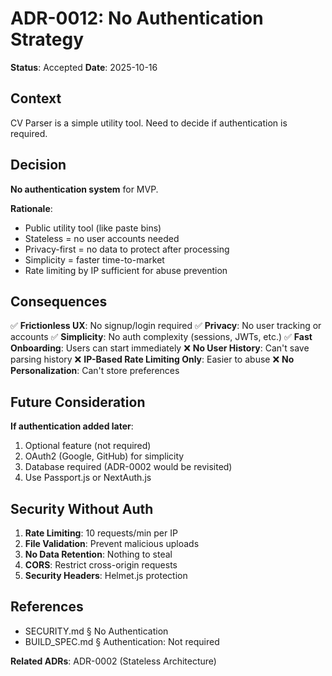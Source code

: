 # ADR-0012: No Authentication Strategy

**Status**: Accepted
**Date**: 2025-10-16

## Context

CV Parser is a simple utility tool. Need to decide if authentication is required.

## Decision

**No authentication system** for MVP.

**Rationale**:
- Public utility tool (like paste bins)
- Stateless = no user accounts needed
- Privacy-first = no data to protect after processing
- Simplicity = faster time-to-market
- Rate limiting by IP sufficient for abuse prevention

## Consequences

✅ **Frictionless UX**: No signup/login required
✅ **Privacy**: No user tracking or accounts
✅ **Simplicity**: No auth complexity (sessions, JWTs, etc.)
✅ **Fast Onboarding**: Users can start immediately
❌ **No User History**: Can't save parsing history
❌ **IP-Based Rate Limiting Only**: Easier to abuse
❌ **No Personalization**: Can't store preferences

## Future Consideration

**If authentication added later**:
1. Optional feature (not required)
2. OAuth2 (Google, GitHub) for simplicity
3. Database required (ADR-0002 would be revisited)
4. Use Passport.js or NextAuth.js

## Security Without Auth

1. **Rate Limiting**: 10 requests/min per IP
2. **File Validation**: Prevent malicious uploads
3. **No Data Retention**: Nothing to steal
4. **CORS**: Restrict cross-origin requests
5. **Security Headers**: Helmet.js protection

## References

- SECURITY.md § No Authentication
- BUILD_SPEC.md § Authentication: Not required

**Related ADRs**: ADR-0002 (Stateless Architecture)
